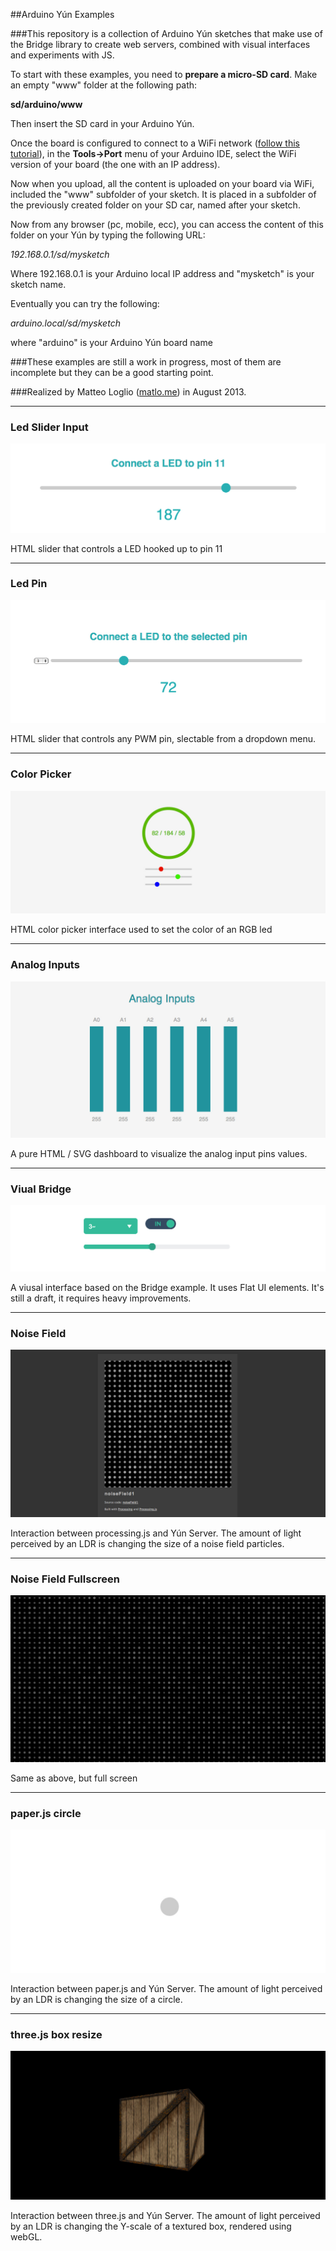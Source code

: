 ##Arduino Yún Examples

###This repository is a collection of Arduino Yún sketches that make use of the Bridge library to create web servers, combined with visual interfaces and experiments with JS.

To start with these examples, you need to **prepare a micro-SD card**. Make an empty "www" folder at the following path:

**sd/arduino/www**

Then insert the SD card in your Arduino Yún.

Once the board is configured to connect to a WiFi network ([follow this tutorial](http://arduino.cc/en/Guide/ArduinoYun#toc13)), in the **Tools->Port** menu of your Arduino IDE, select the WiFi version of your board (the one with an IP address).

Now when you upload, all the content is uploaded on your board via WiFi, included the "www" subfolder of your sketch. It is placed in a subfolder of the previously created folder on your SD car, named after your sketch.

Now from any browser (pc, mobile, ecc), you can access the content of this folder on your Yún by typing the following URL:

*192.168.0.1/sd/mysketch*

Where 192.168.0.1 is your Arduino local IP address and "mysketch" is your sketch name. 


Eventually you can try the following:

*arduino.local/sd/mysketch*

where "arduino" is your Arduino Yún board name

###These examples are still a work in progress, most of them are incomplete but they can be a good starting point. 

###Realized by Matteo Loglio ([matlo.me](http://matlo.me)) in August 2013.

*	*	*	*	*	*	*	*	*	*	*	

### Led Slider Input

![screenshot](/pictures/ledSliderInput.jpg)

HTML slider that controls a LED hooked up to pin 11

*	*	*	*	*	*	*	*	*	*	*	

### Led Pin

![screenshot](/pictures/ledPin.jpg)

HTML slider that controls any PWM pin, slectable from a dropdown menu.

*	*	*	*	*	*	*	*	*	*	*	

### Color Picker

![screenshot](/pictures/color_picker.jpg)

HTML color picker interface used to set the color of an RGB led

*	*	*	*	*	*	*	*	*	*	*	

### Analog Inputs

![screenshot](/pictures/analogInputs.jpg)

A pure HTML / SVG dashboard to visualize the analog input pins values.

*	*	*	*	*	*	*	*	*	*	*	

### Viual Bridge

![screenshot](/pictures/visualBridge.jpg)

A viusal interface based on the Bridge example. It uses Flat UI elements. It's still a draft, it requires heavy improvements.

*	*	*	*	*	*	*	*	*	*	*	

### Noise Field

![screenshot](/pictures/noiseField.jpg)

Interaction between processing.js and Yún Server. The amount of light perceived by an LDR is changing the size of a noise field particles.

*	*	*	*	*	*	*	*	*	*	*	

### Noise Field Fullscreen

![screenshot](/pictures/noiseFieldFull.jpg)

Same as above, but full screen

*	*	*	*	*	*	*	*	*	*	*	

### paper.js circle

![screenshot](/pictures/paperCircle.jpg)

Interaction between paper.js and Yún Server. The amount of light perceived by an LDR is changing the size of a circle.

*	*	*	*	*	*	*	*	*	*	*	

### three.js box resize

![screenshot](/pictures/three.jpg)

Interaction between three.js and Yún Server. The amount of light perceived by an LDR is changing the Y-scale of a textured box, rendered using webGL.

